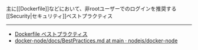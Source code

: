 主に[[Dockerfile]]などにおいて、非rootユーザーでのログインを推奨する[[Security|セキュリティ]]ベストプラクティス

---

- [Dockerfile ベストプラクティス](https://docs.docker.jp/develop/develop-images/dockerfile_best-practices.html#user)
- [docker-node/docs/BestPractices.md at main · nodejs/docker-node](https://github.com/nodejs/docker-node/blob/main/docs/BestPractices.md#non-root-user)